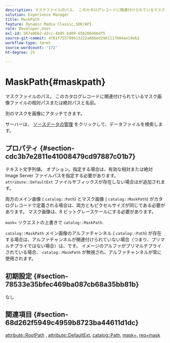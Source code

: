 ```yaml
---
description: マスクファイルのパス。 このカタログレコードに関連付けられているマスク画像ファイルの相対パスまたは絶対パスと名前。
solution: Experience Manager
title: MaskPath
feature: Dynamic Media Classic,SDK/API
role: Developer,User
exl-id: b67e0b62-d2cc-4b05-bd09-65b206466df5
source-git-commit: 4f81f755789613222a66bed2961117604ae19e62
workflow-type: tm+mt
source-wordcount: '172'
ht-degree: 2%

---
```


# MaskPath{#maskpath}

マスクファイルのパス。 このカタログレコードに関連付けられているマスク画像ファイルの相対パスまたは絶対パスと名前。

別のマスクを画像にアタッチできます。

サーバーは、 [ソースデータの管理](/help/aem-is-ir-api/is-api/image-serving-api-ref/c-configuration-and-administration/c-configuration-and-administration.md) をクリックして、データファイルを検索します。

## プロパティ {#section-cdc3b7e2811e41008479cd97887c01b7}

テキスト文字列値。 オプション。指定する場合は、有効な相対または絶対 Image Server ファイルパスを指定する必要があります。 `attribute::DefaultExt` ファイルサフィックスが存在しない場合はが追加されます。

両方のメイン画像 ( `catalog::Path`) とマスク画像 ( `catalog::MaskPath`) がカタログレコードで定義される場合は、両方ともピクセルサイズが同じである必要があります。 マスク画像は、8 ビットグレースケールにする必要があります。

`mask=` リクエストの上書きで `catalog::MaskPath`.

`catalog::MaskPath` メイン画像のアルファチャンネル ( `catalog::Path`) が存在する場合は、アルファチャンネルが関連付けられていない場合（つまり、プリマルチプライではない場合）は、です。 イメージのアルファがプリマルチプライされている場合、 `catalog::MaskPath` が無視され、アルファチャンネルが常に使用されます。

## 初期設定 {#section-78533e35bfec469ba087cb68a35bb81b}

なし

## 関連項目 {#section-68d262f5949c4959b8723ba44611d1dc}

[attribute::RootPath](/help/aem-is-ir-api/is-api/image-catalog/image-serving-api-ref/c-image-catalog-reference/c-attributes-reference/r-rootpath.md) , [attribute::DefaultExt](/help/aem-is-ir-api/is-api/image-catalog/image-serving-api-ref/c-image-catalog-reference/c-attributes-reference/r-defaultext.md), [catalog::Path](../../../../../../is-api/image-catalog/image-serving-api-ref/c-image-catalog-reference/c-image-svg-data-reference/c-image-data-reference/r-path-cat.md#reference-306afcaff172440ca81b85da8d78213c), [mask=](/help/aem-is-ir-api/is-api/http-ref/image-serving-api-ref/c-http-protocol-reference/c-command-reference/r-mask.md), [req=mask](/help/aem-is-ir-api/is-api/http-ref/image-serving-api-ref/c-http-protocol-reference/c-command-reference/r-req/r-req.md)
